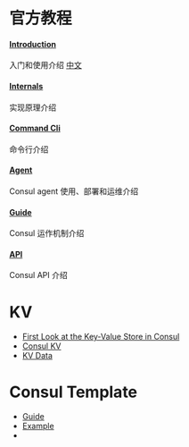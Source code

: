 # 官方教程

#### [Introduction](https://www.consul.io/intro/index.html)

入门和使用介绍 [中文](http://sanyuesha.com/categories/consul/)


#### [Internals](https://www.consul.io/docs/internals/index.html)

实现原理介绍

#### [Command Cli](https://www.consul.io/docs/commands/index.html)

命令行介绍

#### [Agent](https://www.consul.io/docs/agent/basics.html)

Consul agent 使用、部署和运维介绍


#### [Guide](https://www.consul.io/docs/guides/index.html)

Consul 运作机制介绍


#### [API](https://www.consul.io/api/index.html)


Consul API 介绍




# KV 

- [First Look at the Key-Value Store in Consul](http://alesnosek.com/blog/2017/07/15/first-look-at-the-key-value-store-in-consul/)
- [Consul KV](https://www.consul.io/docs/commands/kv.html)
- [KV Data](https://www.consul.io/intro/getting-started/kv.html)


# Consul Template

- [Guide](https://github.com/hashicorp/consul-template)
- [Example](https://github.com/hashicorp/consul-template/tree/master/examples)
- 